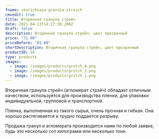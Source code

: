 ```yaml
---
fname: vtorichnaya-granula-streich
cmsedit: true
title: Вторичная гранула стрейч
date: 2021-04-13T14:27:30.206Z
draft: false
description: Вторичная гранула стрейч, цвет прозрачный
price: "71.00"
priceBefore: "81.00"
shortDescription: Вторичная гранула стрейч, цвет прозрачный
productID: 16
type: products
images:
  - image: /images/products/grstch_4.png
  - image: /images/products/grstch_3.png
  - image: /images/products/grstch_1.png
---
```

Вторичная гранула стрейч (агломерат стрэйч) обладает отличным качеством, используется для производства пленки, для упаковки индивидуальной, групповой и транспортной. 

Пленка, выполненная из такого сырья, очень прочная и гибкая. Она хорошо растягивается и трудно поддается разрыву. 

Продажа гранул и агломерата производится нами по любой заявке, будь это несколько сот килограмм или несколько тонн.
